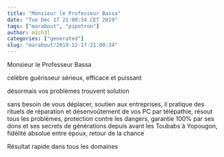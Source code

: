 ```yaml
---
title: "Monsieur le Professeur Bassa"
date: "Tue Dec 17 21:00:34 CET 2019"
tags: ["marabout", "pipotron"]
author: m1ch3l
categories: ["generated"]
slug: "marabout/2019-12-17-21:00:34"
---
```


Monsieur le Professeur Bassa

célèbre guérisseur sérieux, efficace et puissant

désormais vos problèmes trouvent solution

sans besoin de vous déplacer, soutien aux entreprises, il pratique des rituels de réparation et désenvoûtement de vos PC par télépathie, résout tous les problèmes, protection contre les dangers, garantie 100% par ses dons et ses secrets de générations depuis avant les Toubabs à Yopougon, fidélité absolue entre époux, retour de la chance

Résultat rapide dans tous les domaines
